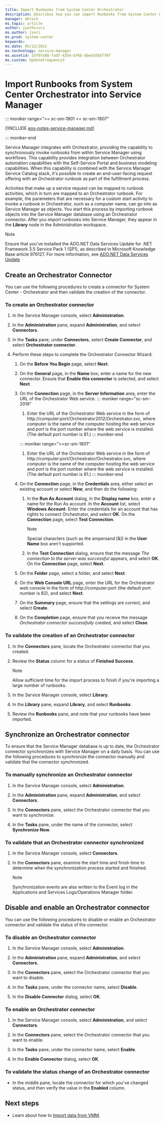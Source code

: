 ```yaml
---
title: Import Runbooks from System Center Orchestrator
description: Describes how you can import Runbooks from System Center Orchestrator into Service Manager.
manager: mkluck
ms.topic: article
author: jyothisuri
ms.author: jsuri
ms.prod: system-center
keywords:
ms.date: 05/12/2022
ms.technology: service-manager
ms.assetid: 33f8fa88-fad7-4354-bf6b-dbed1658ff0f
ms.custom: UpdateFrequency3
---
```


# Import Runbooks from System Center Orchestrator into Service Manager

::: moniker range=">= sc-sm-1801 <= sc-sm-1807"

[!INCLUDE [eos-notes-service-manager.md](../includes/eos-notes-service-manager.md)]

::: moniker-end

Service Manager integrates with Orchestrator, providing the capability to synchronously invoke runbooks from within Service Manager using workflows. This capability provides integration between Orchestrator automation capabilities with the Self-Service Portal and business modeling capabilities. When this capability is combined with the Service Manager Service Catalog stack, it's possible to create an end-user-facing request offering with an Orchestrator runbook as part of the fulfillment process.

Activities that make up a service request can be mapped to runbook activities, which in turn are mapped to an Orchestrator runbook. For example, the parameters that are necessary for a custom start activity to invoke a runbook in Orchestrator, such as a computer name, can go into as Service Manager as objects. You start this process by importing runbook objects into the Service Manager database using an Orchestrator connector. After you import runbooks into Service Manager, they appear in the **Library** node in the Administration workspace.

> [!NOTE]
> Ensure that you've installed the ADO.NET Data Services Update for .NET Framework 3.5 Service Pack 1 (SP1), as described in Microsoft Knowledge Base article 976127. For more information, see [ADO.NET Data Services Update](https://support.microsoft.com/topic/description-of-the-ado-net-data-services-update-for-net-framework-3-5-sp1-for-windows-server-2003-windows-xp-windows-vista-and-windows-server-2008-may-7-2010-e525c2b3-249c-7d66-3cb2-c029c786c745)

## Create an Orchestrator Connector

You can use the following procedures to create a connector for System Center - Orchestrator and then validate the creation of the connector.

### To create an Orchestrator connector

1. In the Service Manager console, select **Administration**.

2. In the **Administration** pane, expand **Administration**, and select **Connectors**.

3. In the **Tasks** pane, under **Connectors**, select **Create Connector**, and select **Orchestrator connector**.

4. Perform these steps to complete the Orchestrator Connector Wizard:

   1. On the **Before You Begin** page, select **Next**.

   2. On the **General** page, in the **Name** box, enter a name for the new connector. Ensure that **Enable this connector** is selected, and select **Next**.

   3. On the **Connection** page, in the **Server Information** area, enter the URL of the Orchestrator Web service.
      ::: moniker range="sc-sm-2016"

      1. Enter the URL of the Orchestrator Web service in the form of http://computer:port/Orchestrator2012/Orchestrator.svc, where *computer* is the name of the computer hosting the web service and *port* is the port number where the web service is installed. (The default port number is 81.)
      ::: moniker-end

      ::: moniker range=">=sc-sm-1801"

      1. Enter the URL of the Orchestrator Web service in the form of http://computer:port/Orchestrator/Orchestrator.svc, where *computer* is the name of the computer hosting the web service and *port* is the port number where the web service is installed. (The default port number is 81.)
      ::: moniker-end

   4. On the **Connection** page, in the **Credentials** area, either select an existing account or select **New**, and then do the following:

      1.  In the **Run As Account** dialog, in the **Display name** box, enter a name for the Run As account. In the **Account** list, select **Windows Account**. Enter the credentials for an account that has rights to connect Orchestrator, and select **OK**. On the **Connection** page, select **Test Connection**.

          > [!NOTE]
          > Special characters (such as the ampersand [&]) in the **User Name** box aren't supported.

      2.  In the **Test Connection** dialog, ensure that the message *The connection to the server was successful* appears, and select **OK**. On the **Connection** page, select **Next**.

   5. On the **Folder** page, select a folder, and select **Next**.

   6. On the **Web Console URL** page, enter the URL for the Orchestrator web console in the form of http://computer:port (the default port number is 82), and select **Next**.

   7. On the **Summary** page, ensure that the settings are correct, and select **Create**.

   8. On the **Completion** page, ensure that you receive the message *Orchestrator connector successfully created*, and select **Close**.

### To validate the creation of an Orchestrator connector

1.  In the **Connectors** pane, locate the Orchestrator connector that you created.

2.  Review the **Status** column for a status of **Finished Success**.

    > [!NOTE]
    > Allow sufficient time for the import process to finish if you're importing a large number of runbooks.

3.  In the Service Manager console, select **Library**.

4.  In the **Library** pane, expand **Library**, and select **Runbooks**.

5.  Review the **Runbooks** pane, and note that your runbooks have been imported.




## Synchronize an Orchestrator connector

To ensure that the Service Manager database is up to date, the Orchestrator connector synchronizes with Service Manager on a daily basis. You can use the following procedures to synchronize the connector manually and validate that the connector synchronized.

### To manually synchronize an Orchestrator connector

1.  In the Service Manager console, select **Administration**.

2.  In the **Administration** pane, expand **Administration**, and select **Connectors**.

3.  In the **Connectors** pane, select the Orchestrator connector that you want to synchronize.

4.  In the **Tasks** pane, under the name of the connector, select **Synchronize Now**.

### To validate that an Orchestrator connector synchronized

1.  In the Service Manager console, select **Connectors**.

2.  In the **Connectors** pane, examine the start time and finish time to determine when the synchronization process started and finished.

    > [!NOTE]
    > Synchronization events are also written to the Event log in the Applications and Services Logs/Operations Manager folder.


## Disable and enable an Orchestrator connector

You can use the following procedures to disable or enable an Orchestrator connector and validate the status of the connector.

### To disable an Orchestrator connector

1.  In the Service Manager console, select **Administration**.

2.  In the **Administration** pane, expand **Administration**, and select **Connectors**.

3.  In the **Connectors** pane, select the Orchestrator connector that you want to disable.

4.  In the **Tasks** pane, under the connector name, select **Disable**.

5.  In the **Disable Connector** dialog, select **OK**.

### To enable an Orchestrator connector

1.  In the Service Manager console, select **Administration**, and select **Connectors**.

2.  In the **Connectors** pane, select the Orchestrator connector that you want to enable.

3.  In the **Tasks** pane, under the connector name, select **Enable**.

4.  In the **Enable Connector** dialog, select **OK**.

### To validate the status change of an Orchestrator connector

- In the middle pane, locate the connector for which you've changed status, and then verify the value in the **Enabled** column.

## Next steps

- Learn about how to [Import data from VMM](import-data-vmm.md).

